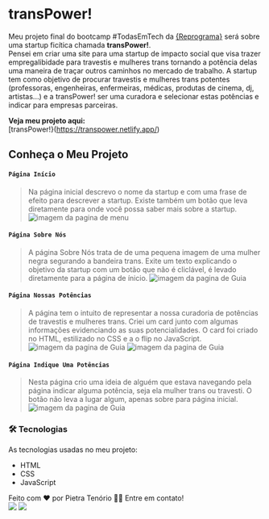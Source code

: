 # transPower!
Meu projeto final do bootcamp #TodasEmTech da [{Reprograma}](https://www.reprograma.com.br/) será sobre uma startup ficítica chamada **transPower!**.<br> Pensei em criar uma site para uma startup de impacto social que visa trazer empregalibidade para travestis e mulheres trans tornando a potência delas uma maneira de traçar outros caminhos no mercado de trabalho. A startup tem como objetivo de procurar travestis e mulheres trans potentes (professoras, engenheiras, enfermeiras, médicas, produtas de cinema, dj, artistas...) e a transPower! ser uma curadora e selecionar estas potências e indicar para empresas parceiras.<br/>


**Veja meu projeto aqui:**<br/>
[transPower!}(https://transpower.netlify.app/)
## Conheça o Meu Projeto
 #### `Página Início`
 > Na página inicial descrevo o nome da startup e com uma frase de efeito para descrever a startup. Existe também um botão que leva diretamente para onde você possa saber mais sobre a startup. 
![imagem da pagina de menu](https://ibb.co/dD5BWck) 

#### `Página Sobre Nós`
> A página Sobre Nós trata de de uma pequena imagem de uma mulher negra segurando a bandeira trans. Exite um texto explicando o objetivo da startup com um botão que não é cliclável, é levado diretamente para a página de ínicio.
![imagem da pagina de Guia](https://ibb.co/Dz48WXK) 

#### `Página Nossas Potências`
> A página tem o intuito de representar a nossa curadoria de potências de travestis e mulheres trans. Criei um card junto com algumas informações evidenciando as suas potencialidades. O card foi criado no HTML, estilizado no CSS e a o flip no JavaScript. 
![imagem da pagina de Guia](https://ibb.co/grwK0xW) 
![imagem da pagina de Guia](https://ibb.co/grwK0xW) 

#### `Página Indique Uma Potências`
> Nesta página crio uma ideia de alguém que estava navegando pela página indicar alguma potência, seja ela mulher trans ou travesti. O botão não leva a lugar algum, apenas sobre para página inicial.
![imagem da pagina de Guia](https://ibb.co/QjZrsCt) 


### 🛠 Tecnologias

As tecnologias usadas no meu projeto:

- HTML
- CSS
- JavaScript

Feito com ❤️ por Pietra Tenório 👋🏽 Entre em contato!
<br>
<a href = "mailto:tenoriopietra@gmail.com"><img src="https://img.shields.io/badge/Gmail-D14836?style=for-the-badge&logo=gmail&logoColor=white" target="_blank"></a>
<a href="https://www.linkedin.com/in/pietra-tenorio" target="_blank"><img src="https://img.shields.io/badge/-LinkedIn-%230077B5?style=for-the-badge&logo=linkedin&logoColor=white" target="_blank"></a>  

